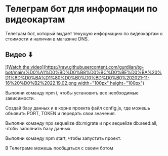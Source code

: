 # Телеграм бот для информации по видеокартам

Телеграм бот, который выдает текущую информацию по видеокартам о стоимости и наличии в магазине DNS.

<h2>Видео ⬇</h2>

[![Watch the video](https://raw.githubusercontent.com/gurdjian/tg-bot/main/%D0%A1%D0%BD%D0%B8%D0%BC%D0%BE%D0%BA%20%D1%8D%D0%BA%D1%80%D0%B0%D0%BD%D0%B0%202021-11-16%20%D0%B2%2022.19.02.png width="100px" height="100px")](https://youtu.be/R3_j3pcecoE)

Выполни команду npm i, чтобы установить все необходимые зависимости.

Создай базу данных и в корне проекта файл config.js, где можешь объявить PORT, TOKEN и передать свои значения.

Выполни команду npx sequelize db:migrate и npx sequelize db:seed:all, чтобы заполнить базу данных.

Выполни команду npm start, чтобы запустить проект.

В Телеграме можешь пообщаться с своим ботом
